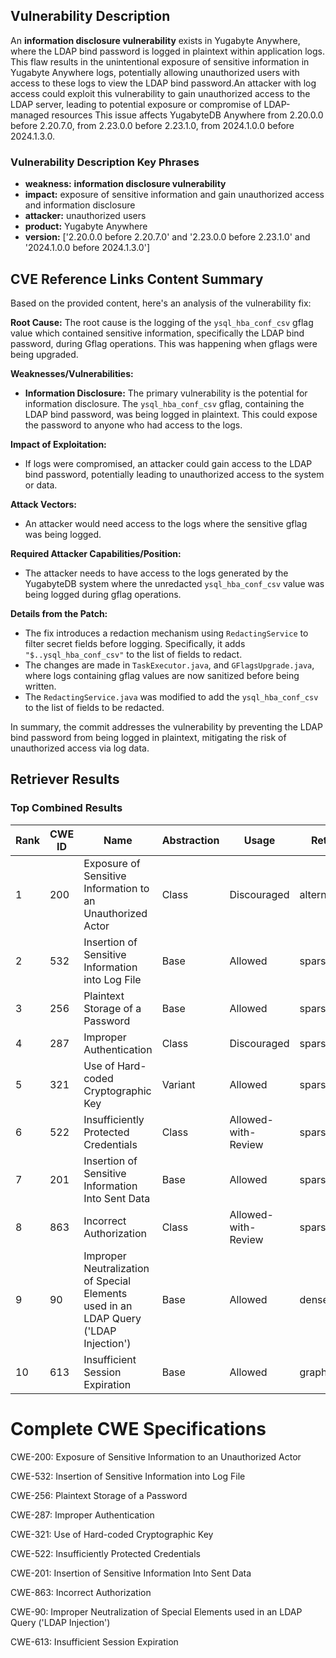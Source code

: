 ## Vulnerability Description
An **information disclosure vulnerability** exists in Yugabyte Anywhere, where the LDAP bind password is logged in plaintext within application logs. This flaw results in the unintentional exposure of sensitive information in Yugabyte Anywhere logs, potentially allowing unauthorized users with access to these logs to view the LDAP bind password.An attacker with log access could exploit this vulnerability to gain unauthorized access to the LDAP server, leading to potential exposure or compromise of LDAP-managed resources This issue affects YugabyteDB Anywhere from 2.20.0.0 before 2.20.7.0, from 2.23.0.0 before 2.23.1.0, from 2024.1.0.0 before 2024.1.3.0.

### Vulnerability Description Key Phrases
- **weakness:** **information disclosure vulnerability**
- **impact:** exposure of sensitive information and gain unauthorized access and information disclosure
- **attacker:** unauthorized users
- **product:** Yugabyte Anywhere
- **version:** ['2.20.0.0 before 2.20.7.0' and '2.23.0.0 before 2.23.1.0' and '2024.1.0.0 before 2024.1.3.0']

## CVE Reference Links Content Summary
Based on the provided content, here's an analysis of the vulnerability fix:

**Root Cause:**
The root cause is the logging of the `ysql_hba_conf_csv` gflag value which contained sensitive information, specifically the LDAP bind password, during Gflag operations. This was happening when gflags were being upgraded.

**Weaknesses/Vulnerabilities:**
- **Information Disclosure:** The primary vulnerability is the potential for information disclosure. The `ysql_hba_conf_csv` gflag, containing the LDAP bind password, was being logged in plaintext. This could expose the password to anyone who had access to the logs.

**Impact of Exploitation:**
- If logs were compromised, an attacker could gain access to the LDAP bind password, potentially leading to unauthorized access to the system or data.

**Attack Vectors:**
- An attacker would need access to the logs where the sensitive gflag was being logged.

**Required Attacker Capabilities/Position:**
- The attacker needs to have access to the logs generated by the YugabyteDB system where the unredacted `ysql_hba_conf_csv` value was being logged during gflag operations.

**Details from the Patch:**
- The fix introduces a redaction mechanism using `RedactingService` to filter secret fields before logging. Specifically, it adds `"$..ysql_hba_conf_csv"` to the list of fields to redact.
- The changes are made in `TaskExecutor.java`, and `GFlagsUpgrade.java`, where logs containing gflag values are now sanitized before being written.
- The `RedactingService.java` was modified to add the `ysql_hba_conf_csv` to the list of fields to be redacted.

In summary, the commit addresses the vulnerability by preventing the LDAP bind password from being logged in plaintext, mitigating the risk of unauthorized access via log data.

## Retriever Results

### Top Combined Results

| Rank | CWE ID | Name | Abstraction | Usage  | Retrievers | Individual Scores |
|------|--------|------|-------------|-------|------------|-------------------|
| 1 | 200 | Exposure of Sensitive Information to an Unauthorized Actor | Class | Discouraged | alternate_terms | 0.800 |
| 2 | 532 | Insertion of Sensitive Information into Log File | Base | Allowed | sparse | 0.589 |
| 3 | 256 | Plaintext Storage of a Password | Base | Allowed | sparse | 0.564 |
| 4 | 287 | Improper Authentication | Class | Discouraged | sparse | 0.543 |
| 5 | 321 | Use of Hard-coded Cryptographic Key | Variant | Allowed | sparse | 0.538 |
| 6 | 522 | Insufficiently Protected Credentials | Class | Allowed-with-Review | sparse | 0.537 |
| 7 | 201 | Insertion of Sensitive Information Into Sent Data | Base | Allowed | sparse | 0.525 |
| 8 | 863 | Incorrect Authorization | Class | Allowed-with-Review | sparse | 0.523 |
| 9 | 90 | Improper Neutralization of Special Elements used in an LDAP Query ('LDAP Injection') | Base | Allowed | dense | 0.571 |
| 10 | 613 | Insufficient Session Expiration | Base | Allowed | graph | 0.002 |



# Complete CWE Specifications

CWE-200: Exposure of Sensitive Information to an Unauthorized Actor

CWE-532: Insertion of Sensitive Information into Log File

CWE-256: Plaintext Storage of a Password

CWE-287: Improper Authentication

CWE-321: Use of Hard-coded Cryptographic Key

CWE-522: Insufficiently Protected Credentials

CWE-201: Insertion of Sensitive Information Into Sent Data

CWE-863: Incorrect Authorization

CWE-90: Improper Neutralization of Special Elements used in an LDAP Query ('LDAP Injection')

CWE-613: Insufficient Session Expiration